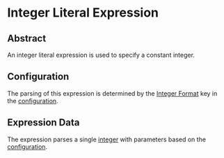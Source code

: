 # Integer Literal Expression

## Abstract

An integer literal expression is used to specify a constant integer.

## Configuration

The parsing of this expression is determined by the [Integer Format](/configuration/Integer%20Format.md) key in the [configuration](/configuration/Configuration.md#configuration-table).

## Expression Data

The expression parses a single [integer](/binary_types/Integer.md) with parameters based on the [configuration](#configuration).
